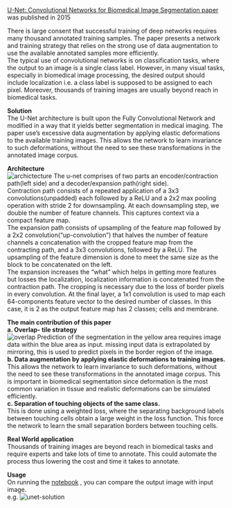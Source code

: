 [U-Net: Convolutional Networks for Biomedical Image Segmentation paper](https://arxiv.org/abs/1505.04597) was published in 2015  

There is large consent that successful training of deep networks requires many thousand annotated training samples. The paper presents a network and training strategy that relies on the strong use of data augmentation to use the available annotated samples more efficiently.  
The typical use of convolutional networks is on classification tasks, where the output to an image is a single class label. However, in many visual tasks, especially in biomedical image processing, the desired output should include localization i.e. a class label is supposed to be assigned to each pixel. Moreover, thousands of training images are usually beyond reach in biomedical tasks.

**Solution**  
The U-Net architecture is built upon the Fully Convolutional Network and modified in a way that it yields better segmentation in medical imaging. The paper use’s excessive data augmentation by applying elastic deformations to the available training images. This allows the network to learn invariance to such deformations, without the need to see these transformations in the annotated image corpus.  

**Architecture**  
![archictecture](https://user-images.githubusercontent.com/3446444/85615481-ebb49580-b679-11ea-88e3-3b3f1df86078.png)
The u-net comprises of two parts an encoder/contraction path(left side) and a decoder/expansion path(right side).  
Contraction path consists of a repeated application of a 3x3 convolutions(unpadded) each followed by a ReLU and a 2x2 max pooling operation with stride 2 for downsampling. At each downsampling step, we double the number of feature channels. This captures context via a compact feature map.  
The expansion path consists of upsampling of the feature map followed by a 2x2 convolution(“up-convolution”) that halves the number of feature channels a concatenation with the cropped feature map from the contracting path, and a 3x3 convolutions, followed by a ReLU. The upsampling of the feature dimension is done to meet the same size as the block to be concatenated on the left.  
The expansion increases the “what” which helps in getting more features but losses the localization, localization information is concatenated from the contraction path.
The cropping is necessary due to the loss of border pixels in every convolution. At the final layer, a 1x1 convolution is used to map each 64-components feature vector to the desired number of classes. In this case, it is 2 as the output feature map has 2 classes; cells and membrane.  

**The main contribution of this paper**  
**a. Overlap- tile strategy**  
![overlap](https://user-images.githubusercontent.com/3446444/85615794-6382c000-b67a-11ea-8efa-8bb02acffeb7.png)
Prediction of the segmentation in the yellow area requires image data within the blue area as input. missing input data is extrapolated by mirroring, this is used to predict pixels in the border region of the image.  
**b. Data augmentation by applying elastic deformations to training images.** 
This allows the network to learn invariance to such deformations, without the need to see these transformations in the annotated image corpus. This is important in biomedical segmentation since deformation is the most common variation in tissue and realistic deformations can be simulated efficiently.  
**c. Separation of touching objects of the same class.**  
This is done using a weighted loss, where the separating background labels between touching cells obtain a large weight in the loss function. This force the network to learn the small separation borders between touching cells.

**Real World application**  
Thousands of training images are beyond reach in biomedical tasks and require experts and take lots of time to annotate. This could automate the process thus lowering the cost and time it takes to annotate.  

**Usage**  
On running the [notebook](./unet.ipynb) , you can compare the output image with input image.  
e.g.
![unet-solution](https://user-images.githubusercontent.com/3446444/85920770-33166e00-b894-11ea-9723-cb04576be22f.jpg)
